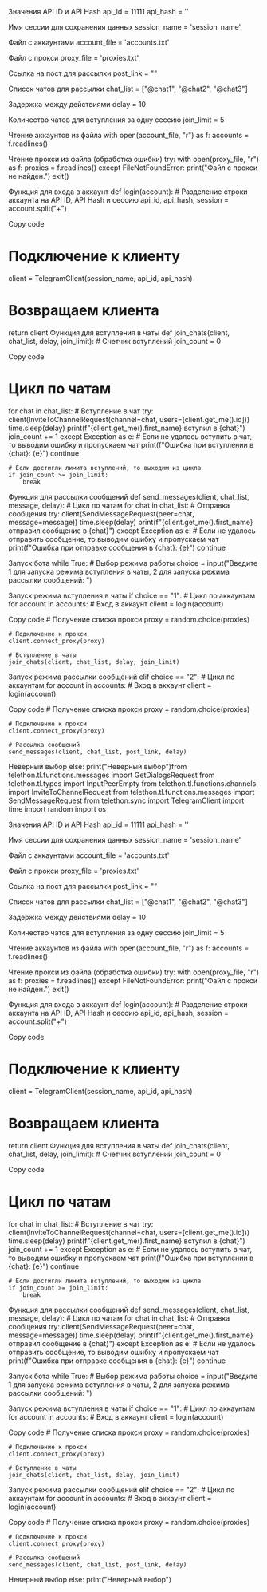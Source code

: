 Значения API ID и API Hash
api_id = 11111 api_hash = ''

Имя сессии для сохранения данных
session_name = 'session_name'

Файл с аккаунтами
account_file = 'accounts.txt'

Файл с прокси
proxy_file = 'proxies.txt'

Ссылка на пост для рассылки
post_link = ""

Список чатов для рассылки
chat_list = ["@chat1", "@chat2", "@chat3"]

Задержка между действиями
delay = 10

Количество чатов для вступления за одну сессию
join_limit = 5

Чтение аккаунтов из файла
with open(account_file, "r") as f: accounts = f.readlines()

Чтение прокси из файла (обработка ошибки)
try: with open(proxy_file, "r") as f: proxies = f.readlines() except FileNotFoundError: print("Файл с прокси не найден.") exit()

Функция для входа в аккаунт
def login(account): # Разделение строки аккаунта на API ID, API Hash и сессию api_id, api_hash, session = account.split("+")

Copy code
# Подключение к клиенту
client = TelegramClient(session_name, api_id, api_hash)

# Возвращаем клиента
return client
Функция для вступления в чаты
def join_chats(client, chat_list, delay, join_limit): # Счетчик вступлений join_count = 0

Copy code
# Цикл по чатам
for chat in chat_list:
    # Вступление в чат
    try:
        client(InviteToChannelRequest(channel=chat, users=[client.get_me().id]))
        time.sleep(delay)
        print(f"{client.get_me().first_name} вступил в {chat}")
        join_count += 1
    except Exception as e:
        # Если не удалось вступить в чат, то выводим ошибку и пропускаем чат
        print(f"Ошибка при вступлении в {chat}: {e}")
        continue
    
    # Если достигли лимита вступлений, то выходим из цикла
    if join_count >= join_limit:
        break
Функция для рассылки сообщений
def send_messages(client, chat_list, message, delay): # Цикл по чатам for chat in chat_list: # Отправка сообщения try: client(SendMessageRequest(peer=chat, message=message)) time.sleep(delay) print(f"{client.get_me().first_name} отправил сообщение в {chat}") except Exception as e: # Если не удалось отправить сообщение, то выводим ошибку и пропускаем чат print(f"Ошибка при отправке сообщения в {chat}: {e}") continue

Запуск бота
while True: # Выбор режима работы choice = input("Введите 1 для запуска режима вступления в чаты, 2 для запуска режима рассылки сообщений: ")

Запуск режима вступления в чаты
if choice == "1": # Цикл по аккаунтам for account in accounts: # Вход в аккаунт client = login(account)

Copy code
    # Получение списка прокси
    proxy = random.choice(proxies)

    # Подключение к прокси
    client.connect_proxy(proxy)

    # Вступление в чаты
    join_chats(client, chat_list, delay, join_limit)
Запуск режима рассылки сообщений
elif choice == "2": # Цикл по аккаунтам for account in accounts: # Вход в аккаунт client = login(account)

Copy code
    # Получение списка прокси
    proxy = random.choice(proxies)

    # Подключение к прокси
    client.connect_proxy(proxy)

    # Рассылка сообщений
    send_messages(client, chat_list, post_link, delay)
Неверный выбор
else: print("Неверный выбор")from telethon.tl.functions.messages import GetDialogsRequest from telethon.tl.types import InputPeerEmpty from telethon.tl.functions.channels import InviteToChannelRequest from telethon.tl.functions.messages import SendMessageRequest from telethon.sync import TelegramClient import time import random import os

Значения API ID и API Hash
api_id = 11111 api_hash = ''

Имя сессии для сохранения данных
session_name = 'session_name'

Файл с аккаунтами
account_file = 'accounts.txt'

Файл с прокси
proxy_file = 'proxies.txt'

Ссылка на пост для рассылки
post_link = ""

Список чатов для рассылки
chat_list = ["@chat1", "@chat2", "@chat3"]

Задержка между действиями
delay = 10

Количество чатов для вступления за одну сессию
join_limit = 5

Чтение аккаунтов из файла
with open(account_file, "r") as f: accounts = f.readlines()

Чтение прокси из файла (обработка ошибки)
try: with open(proxy_file, "r") as f: proxies = f.readlines() except FileNotFoundError: print("Файл с прокси не найден.") exit()

Функция для входа в аккаунт
def login(account): # Разделение строки аккаунта на API ID, API Hash и сессию api_id, api_hash, session = account.split("+")

Copy code
# Подключение к клиенту
client = TelegramClient(session_name, api_id, api_hash)

# Возвращаем клиента
return client
Функция для вступления в чаты
def join_chats(client, chat_list, delay, join_limit): # Счетчик вступлений join_count = 0

Copy code
# Цикл по чатам
for chat in chat_list:
    # Вступление в чат
    try:
        client(InviteToChannelRequest(channel=chat, users=[client.get_me().id]))
        time.sleep(delay)
        print(f"{client.get_me().first_name} вступил в {chat}")
        join_count += 1
    except Exception as e:
        # Если не удалось вступить в чат, то выводим ошибку и пропускаем чат
        print(f"Ошибка при вступлении в {chat}: {e}")
        continue
    
    # Если достигли лимита вступлений, то выходим из цикла
    if join_count >= join_limit:
        break
Функция для рассылки сообщений
def send_messages(client, chat_list, message, delay): # Цикл по чатам for chat in chat_list: # Отправка сообщения try: client(SendMessageRequest(peer=chat, message=message)) time.sleep(delay) print(f"{client.get_me().first_name} отправил сообщение в {chat}") except Exception as e: # Если не удалось отправить сообщение, то выводим ошибку и пропускаем чат print(f"Ошибка при отправке сообщения в {chat}: {e}") continue

Запуск бота
while True: # Выбор режима работы choice = input("Введите 1 для запуска режима вступления в чаты, 2 для запуска режима рассылки сообщений: ")

Запуск режима вступления в чаты
if choice == "1": # Цикл по аккаунтам for account in accounts: # Вход в аккаунт client = login(account)

Copy code
    # Получение списка прокси
    proxy = random.choice(proxies)

    # Подключение к прокси
    client.connect_proxy(proxy)

    # Вступление в чаты
    join_chats(client, chat_list, delay, join_limit)
Запуск режима рассылки сообщений
elif choice == "2": # Цикл по аккаунтам for account in accounts: # Вход в аккаунт client = login(account)

Copy code
    # Получение списка прокси
    proxy = random.choice(proxies)

    # Подключение к прокси
    client.connect_proxy(proxy)

    # Рассылка сообщений
    send_messages(client, chat_list, post_link, delay)
Неверный выбор
else: print("Неверный выбор")

